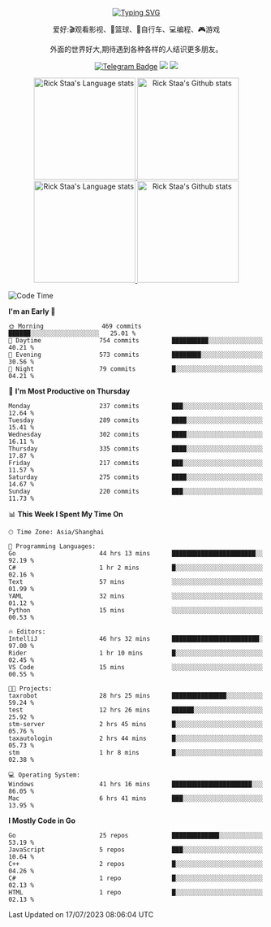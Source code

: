 <div align="center"> 

[![Typing SVG](https://readme-typing-svg.herokuapp.com?size=25&duration=2500&color=eeeeee&vCenter=true&width=200&height=40&lines=Hi+there+%F0%9F%91%8B%F0%9F%8F%BB;I'm+DanBai)](https://git.io/typing-svg)

爱好:🎬观看影视、🏀篮球、🚴自行车、💻编程、🎮游戏

外面的世界好大,期待遇到各种各样的人结识更多朋友。

[![Telegram Badge](https://img.shields.io/badge/-Telegram-blue?style=flat&logo=Telegram&logoColor=white)](https://t.me/danbai9420) 
[![](https://img.shields.io/badge/-Blog-brightgreen?style=flat&logo=Blogger&logoColor=white)](https://p00q.cn)
[![](https://img.shields.io/badge/-Email-red?style=flat&logo=Mail.Ru&logoColor=white)](mailto:danbai@88.com)
</div>

<!-- Light Mode -->
<div align="center"> 
<a href="https://github.com/anuraghazra/github-readme-stats#gh-light-mode-only">
<img height=200 src="https://github-readme-stats.vercel.app/api/top-langs/?username=danbai225&layout=compact&langs_count=10&hide_border=1&role=OWNER,COLLABORATOR#gh-light-mode-only" alt="Rick Staa's Language stats" />
</a>
<a href="https://github.com/anuraghazra/github-readme-stats#gh-light-mode-only">
<img height=200 src="https://github-readme-stats.vercel.app/api?username=danbai225&show_icons=true&count_private=true&line_height=28&hide_border=1&include_all_commits=true&card_width=450&role=OWNER,COLLABORATOR&exclude_repo=github-readme-stats#gh-light-mode-only" alt="Rick Staa's Github stats" />
</a>
</div>

<!-- Dark Mode -->
<div align="center"> 
<a href="https://github.com/anuraghazra/github-readme-stats#gh-dark-mode-only">
<img height=200 src="https://github-readme-stats.vercel.app/api/top-langs/?username=danbai225&layout=compact&langs_count=10&hide_border=1&role=OWNER,COLLABORATOR&theme=github_dark#gh-dark-mode-only" alt="Rick Staa's Language stats" />
</a>
<a href="https://github.com/anuraghazra/github-readme-stats#gh-dark-mode-only">
<img height=200 src="https://github-readme-stats.vercel.app/api?username=danbai225&show_icons=true&count_private=true&line_height=28&hide_border=1&include_all_commits=true&card_width=450&role=OWNER,COLLABORATOR&exclude_repo=github-readme-stats&theme=github_dark#gh-dark-mode-only" alt="Rick Staa's Github stats" />
</a>
</div>

<!--START_SECTION:waka-->
![Code Time](http://img.shields.io/badge/Code%20Time-635%20hrs%2031%20mins-blue)

**I'm an Early 🐤** 

```text
🌞 Morning                469 commits         ██████░░░░░░░░░░░░░░░░░░░   25.01 % 
🌆 Daytime                754 commits         ██████████░░░░░░░░░░░░░░░   40.21 % 
🌃 Evening                573 commits         ████████░░░░░░░░░░░░░░░░░   30.56 % 
🌙 Night                  79 commits          █░░░░░░░░░░░░░░░░░░░░░░░░   04.21 % 
```
📅 **I'm Most Productive on Thursday** 

```text
Monday                   237 commits         ███░░░░░░░░░░░░░░░░░░░░░░   12.64 % 
Tuesday                  289 commits         ████░░░░░░░░░░░░░░░░░░░░░   15.41 % 
Wednesday                302 commits         ████░░░░░░░░░░░░░░░░░░░░░   16.11 % 
Thursday                 335 commits         ████░░░░░░░░░░░░░░░░░░░░░   17.87 % 
Friday                   217 commits         ███░░░░░░░░░░░░░░░░░░░░░░   11.57 % 
Saturday                 275 commits         ████░░░░░░░░░░░░░░░░░░░░░   14.67 % 
Sunday                   220 commits         ███░░░░░░░░░░░░░░░░░░░░░░   11.73 % 
```


📊 **This Week I Spent My Time On** 

```text
🕑︎ Time Zone: Asia/Shanghai

💬 Programming Languages: 
Go                       44 hrs 13 mins      ███████████████████████░░   92.19 % 
C#                       1 hr 2 mins         █░░░░░░░░░░░░░░░░░░░░░░░░   02.16 % 
Text                     57 mins             ░░░░░░░░░░░░░░░░░░░░░░░░░   01.99 % 
YAML                     32 mins             ░░░░░░░░░░░░░░░░░░░░░░░░░   01.12 % 
Python                   15 mins             ░░░░░░░░░░░░░░░░░░░░░░░░░   00.53 % 

🔥 Editors: 
IntelliJ                 46 hrs 32 mins      ████████████████████████░   97.00 % 
Rider                    1 hr 10 mins        █░░░░░░░░░░░░░░░░░░░░░░░░   02.45 % 
VS Code                  15 mins             ░░░░░░░░░░░░░░░░░░░░░░░░░   00.55 % 

🐱‍💻 Projects: 
taxrobot                 28 hrs 25 mins      ███████████████░░░░░░░░░░   59.24 % 
test                     12 hrs 26 mins      ██████░░░░░░░░░░░░░░░░░░░   25.92 % 
stm-server               2 hrs 45 mins       █░░░░░░░░░░░░░░░░░░░░░░░░   05.76 % 
taxautologin             2 hrs 44 mins       █░░░░░░░░░░░░░░░░░░░░░░░░   05.73 % 
stm                      1 hr 8 mins         █░░░░░░░░░░░░░░░░░░░░░░░░   02.38 % 

💻 Operating System: 
Windows                  41 hrs 16 mins      ██████████████████████░░░   86.05 % 
Mac                      6 hrs 41 mins       ███░░░░░░░░░░░░░░░░░░░░░░   13.95 % 
```

**I Mostly Code in Go** 

```text
Go                       25 repos            █████████████░░░░░░░░░░░░   53.19 % 
JavaScript               5 repos             ███░░░░░░░░░░░░░░░░░░░░░░   10.64 % 
C++                      2 repos             █░░░░░░░░░░░░░░░░░░░░░░░░   04.26 % 
C#                       1 repo              █░░░░░░░░░░░░░░░░░░░░░░░░   02.13 % 
HTML                     1 repo              █░░░░░░░░░░░░░░░░░░░░░░░░   02.13 % 
```




 Last Updated on 17/07/2023 08:06:04 UTC
<!--END_SECTION:waka-->
